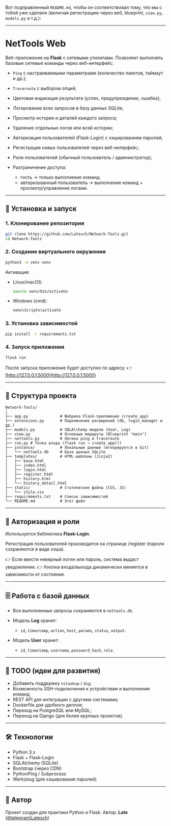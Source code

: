 Вот подправленный `README.md`, чтобы он соответствовал тому, что мы с тобой уже сделали (включая регистрацию через веб, blueprint, `view.py`, `models.py` и т.д.):

---

# NetTools Web

Веб-приложение на **Flask** с сетевыми утилитами.
Позволяет выполнять базовые сетевые команды через веб-интерфейс:

* `Ping` с настраиваемыми параметрами (количество пакетов, таймаут и др.);
* `Traceroute` с выбором опций;
* Цветовая индикация результата (успех, предупреждение, ошибка);
* Логирование всех запросов в базу данных SQLite;
* Просмотр истории и деталей каждого запроса;
* Удаление отдельных логов или всей истории;
* Авторизация пользователей (Flask-Login) с хэшированием паролей;
* Регистрация новых пользователей через веб-интерфейс;
* Роли пользователей (обычный пользователь / администратор);
* Разграничение доступа:

  * гость → только выполнение команд;
  * авторизованный пользователь → выполнение команд + просмотр/управление логами.

---

## 🚀 Установка и запуск

### 1. Клонирование репозитория

```bash
git clone https://github.com/Latesch/Network-Tools.git
cd Network-Tools
```

### 2. Создание виртуального окружения

```bash
python3 -m venv venv
```

Активация:

* Linux/macOS:

  ```bash
  source venv/bin/activate
  ```
* Windows (cmd):

  ```cmd
  venv\Scripts\activate
  ```

### 3. Установка зависимостей

```bash
pip install -r requirements.txt
```

### 4. Запуск приложения

```bash
flask run
```

После запуска приложение будет доступно по адресу:
👉 [http://127.0.0.1:5000](http://127.0.0.1:5000)

---

## 📂 Структура проекта

```
Network-Tools/
│
├── app.py              # Фабрика Flask-приложения (create_app)
├── extensions.py       # Подключение расширений (db, login_manager и др.)
├── models.py           # SQLAlchemy модели (User, Log)
├── view.py             # Основные маршруты (Blueprint "main")
├── nettools.py         # Логика ping и traceroute
├── run.py # Точка входа (flask run → create_app())
├── instance/           # Локальные данные (игнорируется в Git)
│   └── nettools.db     # База данных SQLite
├── templates/          # HTML-шаблоны (Jinja2)
│   ├── base.html
│   ├── index.html
│   ├── login.html
│   ├── register.html
│   ├── history.html
│   └── history_detail.html
├── static/             # Статические файлы (CSS, JS)
│   └── style.css
├── requirements.txt    # Список зависимостей
└── README.md           # Этот файл
```

---

## 🔑 Авторизация и роли

Используется библиотека **Flask-Login**.

Регистрация пользователей производится на странице /register (пароли сохраняются в виде хэша).

👉 Если ввести неверный логин или пароль, система выдаст уведомление.
👉 Кнопка входа/выхода динамически меняется в зависимости от состояния.

---

## 🗄 Работа с базой данных

* Все выполненные запросы сохраняются в `nettools.db`.
* Модель **Log** хранит:

  * `id`, `timestamp`, `action`, `host`, `params`, `status`, `output`.
* Модель **User** хранит:

  * `id`, `timestamp`, `username`, `password_hash`, `role`.

---

## 📌 TODO (идеи для развития)

* Добавить поддержку `nslookup` / `dig`;
* Возможность SSH-подключения к устройствам и выполнения команд;
* REST API для интеграции с другими системами;
* Dockerfile для удобного деплоя;
* Переход на PostgreSQL или MySQL;
* Переход на Django (для более крупных проектов).

---

## 🛠 Технологии

* Python 3.x
* Flask + Flask-Login
* SQLAlchemy (SQLite)
* Bootstrap (через CDN)
* PythonPing / Subprocess
* Werkzeug (для хэширования паролей)

---

## 👤 Автор

Проект создан для практики Python и Flask.
Автор: **Late** ([@telegram\Latesch](https://t.me/Latesch))